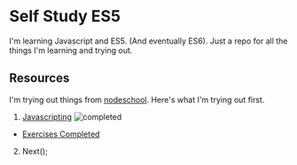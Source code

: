 # Self Study ES5
I'm learning Javascript and ES5. (And eventually ES6). Just a repo for all the things I'm learning and trying out.

## Resources
I'm trying out things from [nodeschool](http://nodeschool.io/#workshoppers). Here's what I'm trying out first.  

1. [Javascripting](https://github.com/sethvincent/javascripting) ![completed][completed]
  - [Exercises Completed](Class01_javascripting/)
2. Next();



[completed]: https://img.shields.io/badge/status-completed-brightgreen.svg
